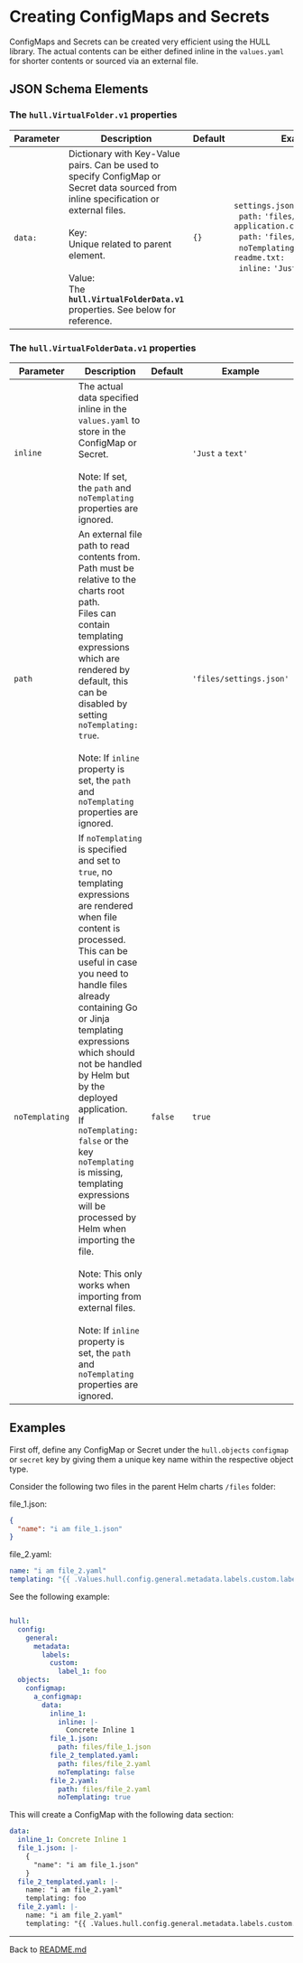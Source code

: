 # Creating ConfigMaps and Secrets

ConfigMaps and Secrets can be created very efficient using the HULL library. The actual contents can be either defined inline in the `values.yaml` for shorter contents or sourced via an external file.

## JSON Schema Elements

### The `hull.VirtualFolder.v1` properties


| Parameter | Description  | Default | Example 
| --------  | -------------| ------- | --------
`data:`&#160; | Dictionary with Key-Value pairs. Can be used to specify ConfigMap or Secret data sourced from inline specification or external files.<br><br>Key: <br>Unique related to parent element.<br><br>Value: <br>The **`hull.VirtualFolderData.v1`** properties. See below for reference. | `{}` | `settings.json:`<br>&#160;&#160;`path:`&#160;`'files/settings.json'`<br>`application.config:`<br>&#160;&#160;`path:`&#160;`'files/appconfig.yaml'`<br>&#160;&#160;`noTemplating: true`<br>`readme.txt:`<br>&#160;&#160;`inline:`&#160;`'Just`&#160;`a`&#160;`text'`

### The `hull.VirtualFolderData.v1` properties

| Parameter | Description  | Default | Example 
| --------  | -------------| ------- | --------
| `inline` | The actual data specified inline in the `values.yaml` to store in the ConfigMap or Secret. <br><br>Note: If set, the `path` and `noTemplating` properties are ignored. | | `'Just`&#160;`a`&#160;`text'`
| `path` | An external file path to read contents from. Path must be relative to the charts root path.<br> Files can contain templating expressions which are rendered by default, this can be disabled by setting `noTemplating: true`.<br><br>Note: If `inline` property is set, the `path` and `noTemplating` properties are ignored. | | `'files/settings.json'`
| `noTemplating` | If `noTemplating` is specified and set to `true`, no templating expressions are rendered when file content is processed. <br>This can be useful in case you need to handle files already containing Go or Jinja templating expressions which should not be handled by Helm but by the deployed application.<br>If `noTemplating: false` or the key `noTemplating` is missing, templating expressions will be processed by Helm when importing the file.<br><br>Note: This only works when importing from external files.<br><br>Note: If `inline` property is set, the `path` and `noTemplating` properties are ignored. | `false`| `true`

## Examples
First off, define any ConfigMap or Secret under the `hull.objects` `configmap` or `secret` key by giving them a unique key name within the respective object type.

Consider the following two files in the parent Helm charts `/files` folder:

file_1.json:
```json
{
  "name": "i am file_1.json"
}
```

file_2.yaml:
```yaml
name: "i am file_2.yaml"
templating: "{{ .Values.hull.config.general.metadata.labels.custom.label_1 }}"
```

See the following example:

```yaml

hull:
  config:
    general:
      metadata:
        labels:
          custom:
            label_1: foo
  objects:
    configmap:
      a_configmap:
        data:          
          inline_1:
            inline: |-
              Concrete Inline 1
          file_1.json:
            path: files/file_1.json
          file_2_templated.yaml:
            path: files/file_2.yaml
            noTemplating: false
          file_2.yaml:
            path: files/file_2.yaml
            noTemplating: true
```

This will create a ConfigMap with the following data section:

```yaml
data:
  inline_1: Concrete Inline 1
  file_1.json: |-
    {
      "name": "i am file_1.json"
    }
  file_2_templated.yaml: |-
    name: "i am file_2.yaml"
    templating: foo
  file_2.yaml: |-
    name: "i am file_2.yaml"
    templating: "{{ .Values.hull.config.general.metadata.labels.custom.label_1 }}"
```

---
Back to [README.md](./../README.md)
